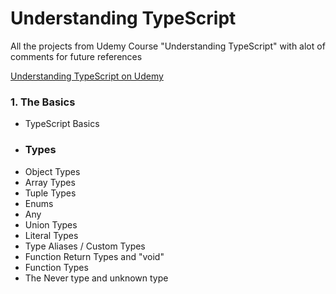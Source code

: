 # Understanding TypeScript

All the projects from Udemy Course "Understanding TypeScript" with alot of comments for future references

[Understanding TypeScript on Udemy](https://www.udemy.com/course/understanding-typescript/)

### 1. The Basics

* TypeScript Basics
* ### Types 
* Object Types
* Array Types
* Tuple Types
* Enums
* Any
* Union Types
* Literal Types
* Type Aliases / Custom Types
* Function Return Types and "void"
* Function Types
* The Never type and unknown type
